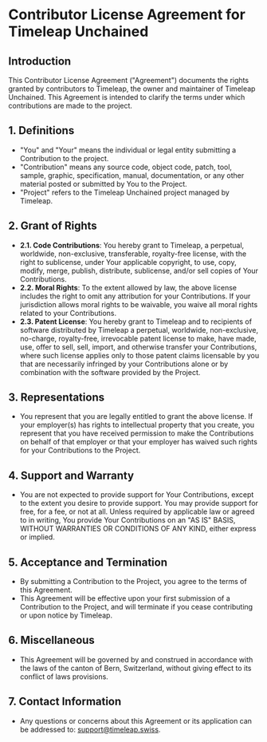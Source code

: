 # Contributor License Agreement for Timeleap Unchained

## Introduction

This Contributor License Agreement ("Agreement") documents the rights granted by contributors to Timeleap, the owner and maintainer of Timeleap Unchained. This Agreement is intended to clarify the terms under which contributions are made to the project.

## 1. Definitions

- "You" and "Your" means the individual or legal entity submitting a Contribution to the project.
- "Contribution" means any source code, object code, patch, tool, sample, graphic, specification, manual, documentation, or any other material posted or submitted by You to the Project.
- "Project" refers to the Timeleap Unchained project managed by Timeleap.

## 2. Grant of Rights

- **2.1. Code Contributions**: You hereby grant to Timeleap, a perpetual, worldwide, non-exclusive, transferable, royalty-free license, with the right to sublicense, under Your applicable copyright, to use, copy, modify, merge, publish, distribute, sublicense, and/or sell copies of Your Contributions.
- **2.2. Moral Rights**: To the extent allowed by law, the above license includes the right to omit any attribution for your Contributions. If your jurisdiction allows moral rights to be waivable, you waive all moral rights related to your Contributions.
- **2.3. Patent License**: You hereby grant to Timeleap and to recipients of software distributed by Timeleap a perpetual, worldwide, non-exclusive, no-charge, royalty-free, irrevocable patent license to make, have made, use, offer to sell, sell, import, and otherwise transfer your Contributions, where such license applies only to those patent claims licensable by you that are necessarily infringed by your Contributions alone or by combination with the software provided by the Project.

## 3. Representations

- You represent that you are legally entitled to grant the above license. If your employer(s) has rights to intellectual property that you create, you represent that you have received permission to make the Contributions on behalf of that employer or that your employer has waived such rights for your Contributions to the Project.

## 4. Support and Warranty

- You are not expected to provide support for Your Contributions, except to the extent you desire to provide support. You may provide support for free, for a fee, or not at all. Unless required by applicable law or agreed to in writing, You provide Your Contributions on an "AS IS" BASIS, WITHOUT WARRANTIES OR CONDITIONS OF ANY KIND, either express or implied.

## 5. Acceptance and Termination

- By submitting a Contribution to the Project, you agree to the terms of this Agreement.
- This Agreement will be effective upon your first submission of a Contribution to the Project, and will terminate if you cease contributing or upon notice by Timeleap.

## 6. Miscellaneous

- This Agreement will be governed by and construed in accordance with the laws of the canton of Bern, Switzerland, without giving effect to its conflict of laws provisions.

## 7. Contact Information

- Any questions or concerns about this Agreement or its application can be addressed to: support@timeleap.swiss.
